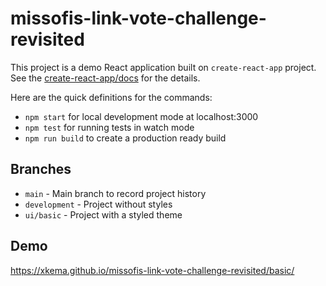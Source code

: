 # missofis-link-vote-challenge-revisited

This project is a demo React application built on `create-react-app` project. See the [create-react-app/docs](https://create-react-app.dev/docs/getting-started "Getting Started | Create React App") for the details.

Here are the quick definitions for the commands:

- `npm start` for local development mode at localhost:3000
- `npm test` for running tests in watch mode
- `npm run build` to create a production ready build

## Branches

- `main` - Main branch to record project history
- `development` - Project without styles
- `ui/basic` - Project with a styled theme

## Demo

https://xkema.github.io/missofis-link-vote-challenge-revisited/basic/
